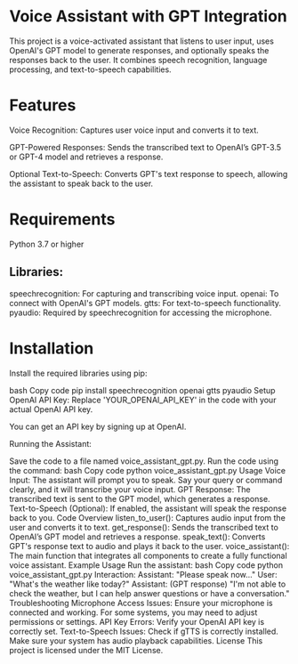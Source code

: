 # Voice Assistant with GPT Integration

This project is a voice-activated assistant that listens to user input, uses OpenAI's GPT model to generate responses, and optionally speaks the responses back to the user. It combines speech recognition, language processing, and text-to-speech capabilities.

# Features

Voice Recognition: Captures user voice input and converts it to text.

GPT-Powered Responses: Sends the transcribed text to OpenAI’s GPT-3.5 or GPT-4 model and retrieves a response.

Optional Text-to-Speech: Converts GPT's text response to speech, allowing the assistant to speak back to the user.

# Requirements
Python 3.7 or higher
## Libraries:
speechrecognition: For capturing and transcribing voice input.
openai: To connect with OpenAI's GPT models.
gtts: For text-to-speech functionality.
pyaudio: Required by speechrecognition for accessing the microphone.
# Installation
Install the required libraries using pip:

bash
Copy code
pip install speechrecognition openai gtts pyaudio
Setup
OpenAI API Key: Replace 'YOUR_OPENAI_API_KEY' in the code with your actual OpenAI API key.

You can get an API key by signing up at OpenAI.

Running the Assistant:

Save the code to a file named voice_assistant_gpt.py.
Run the code using the command:
bash
Copy code
python voice_assistant_gpt.py
Usage
Voice Input: The assistant will prompt you to speak. Say your query or command clearly, and it will transcribe your voice input.
GPT Response: The transcribed text is sent to the GPT model, which generates a response.
Text-to-Speech (Optional): If enabled, the assistant will speak the response back to you.
Code Overview
listen_to_user(): Captures audio input from the user and converts it to text.
get_response(): Sends the transcribed text to OpenAI’s GPT model and retrieves a response.
speak_text(): Converts GPT's response text to audio and plays it back to the user.
voice_assistant(): The main function that integrates all components to create a fully functional voice assistant.
Example Usage
Run the assistant:
bash
Copy code
python voice_assistant_gpt.py
Interaction:
Assistant: "Please speak now..."
User: "What's the weather like today?"
Assistant: (GPT response) "I'm not able to check the weather, but I can help answer questions or have a conversation."
Troubleshooting
Microphone Access Issues: Ensure your microphone is connected and working. For some systems, you may need to adjust permissions or settings.
API Key Errors: Verify your OpenAI API key is correctly set.
Text-to-Speech Issues: Check if gTTS is correctly installed. Make sure your system has audio playback capabilities.
License
This project is licensed under the MIT License.
